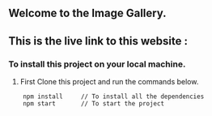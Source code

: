 ## Welcome to the Image Gallery.

## This is the live link to this website :

### To install this project on your local machine.

1. First Clone this project and run the commands below.

```
    npm install     // To install all the dependencies
    npm start       // To start the project
```
